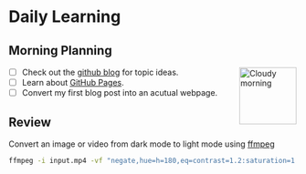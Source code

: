 # Daily Learning

## Morning Planning

<img alt="Cloudy morning" src="https://octodex.github.com/images/cloud.jpg" width=100 align=right>

- [ ] Check out the [github blog](https://GitHub.blog/) for topic ideas.
- [ ] Learn about [GitHub Pages](https://skills.github.com/#first-day-on-github).
- [ ] Convert my first blog post into an acutual webpage.

## Review

Convert an image or video from dark mode to light mode using [ffmpeg](https://www.ffmpeg.org)

```bash
ffmpeg -i input.mp4 -vf "negate,hue=h=180,eq=contrast=1.2:saturation=1.1" output.mp4
```
